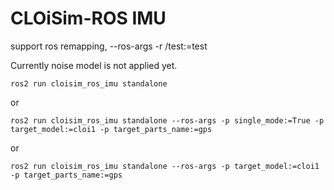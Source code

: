 # CLOiSim-ROS IMU

support ros remapping, --ros-args -r /test:=test

Currently noise model is not applied yet.

```shell
ros2 run cloisim_ros_imu standalone
```

or

```shell
ros2 run cloisim_ros_imu standalone --ros-args -p single_mode:=True -p target_model:=cloi1 -p target_parts_name:=gps
```

or

```shell
ros2 run cloisim_ros_imu standalone --ros-args -p target_model:=cloi1 -p target_parts_name:=gps
```
